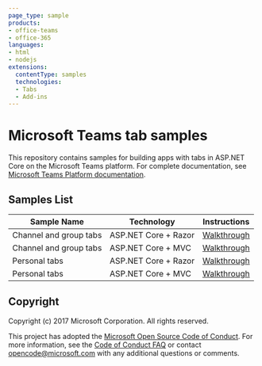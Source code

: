 ```yaml
---
page_type: sample
products:
- office-teams
- office-365
languages:
- html
- nodejs
extensions:
  contentType: samples
  technologies:
  - Tabs
  - Add-ins
---
```

# Microsoft Teams tab samples

This repository contains samples for building apps with tabs in ASP.NET Core on the Microsoft Teams platform. For complete documentation, see [Microsoft Teams Platform documentation](https://aka.ms/teamsdev).

## Samples List

| Sample Name | Technology | Instructions |
|-------------|------------|--------------|
| Channel and group tabs | ASP.NET Core + Razor | [Walkthrough](https://docs.microsoft.com/microsoftteams/platform/tabs/quickstarts/create-channel-group-tab-dotnet-core) |
| Channel and group tabs | ASP.NET Core + MVC | [Walkthrough](https://docs.microsoft.com/microsoftteams/platform/tabs/quickstarts/create-channel-group-tab-dotnet-core-mvc) |
| Personal tabs | ASP.NET Core + Razor | [Walkthrough](https://docs.microsoft.com/microsoftteams/platform/tabs/quickstarts/create-personal-tab-dotnet-core) |
| Personal tabs | ASP.NET Core + MVC | [Walkthrough](https://docs.microsoft.com/microsoftteams/platform/tabs/quickstarts/create-personal-tab-dotnet-core-mvc) |

## Copyright
Copyright (c) 2017 Microsoft Corporation. All rights reserved.

This project has adopted the [Microsoft Open Source Code of Conduct](https://opensource.microsoft.com/codeofconduct/). For more information, see the [Code of Conduct FAQ](https://opensource.microsoft.com/codeofconduct/faq/) or contact [opencode@microsoft.com](mailto:opencode@microsoft.com) with any additional questions or comments.
